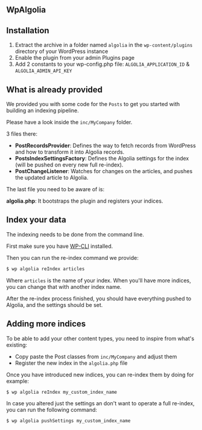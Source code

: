 WpAlgolia
-----------------------------

## Installation

1. Extract the archive in a folder named `algolia` in the `wp-content/plugins` directory of your WordPress instance
2. Enable the plugin from your admin Plugins page
3. Add 2 constants to your wp-config.php file: `ALGOLIA_APPLICATION_ID` & `ALGOLIA_ADMIN_API_KEY`
 
## What is already provided

We provided you with some code for the `Posts` to get you started with building an indexing pipeline.

Please have a look inside the `inc/MyCompany` folder.

3 files there:

* **PostRecordsProvider**: Defines the way to fetch records from WordPress and how to transform it into Algolia records.
* **PostsIndexSettingsFactory**: Defines the Algolia settings for the index (will be pushed on every new full re-index).
* **PostChangeListener**: Watches for changes on the articles, and pushes the updated article to Algolia.


The last file you need to be aware of is:

**algolia.php**: It bootstraps the plugin and registers your indices.

## Index your data

The indexing needs to be done from the command line.

First make sure you have [WP-CLI](http://wp-cli.org/) installed.

Then you can run the re-index command we provide:

```bash
$ wp algolia reIndex articles
```

Where `articles` is the name of your index. When you'll have more indices, you can change that with another index name.

After the re-index process finished, you should have everything pushed to Algolia, and the settings should be set.
 
## Adding more indices

To be able to add your other content types, you need to inspire from what's existing:
- Copy paste the Post classes from `inc/MyCompany` and adjust them
- Register the new index in the `algolia.php` file

Once you have introduced new indices, you can re-index them by doing for example:

```bash
$ wp algolia reIndex my_custom_index_name
```

In case you altered just the settings an don't want to operate a full re-index, you can run the following command:

```bash
$ wp algolia pushSettings my_custom_index_name
```






